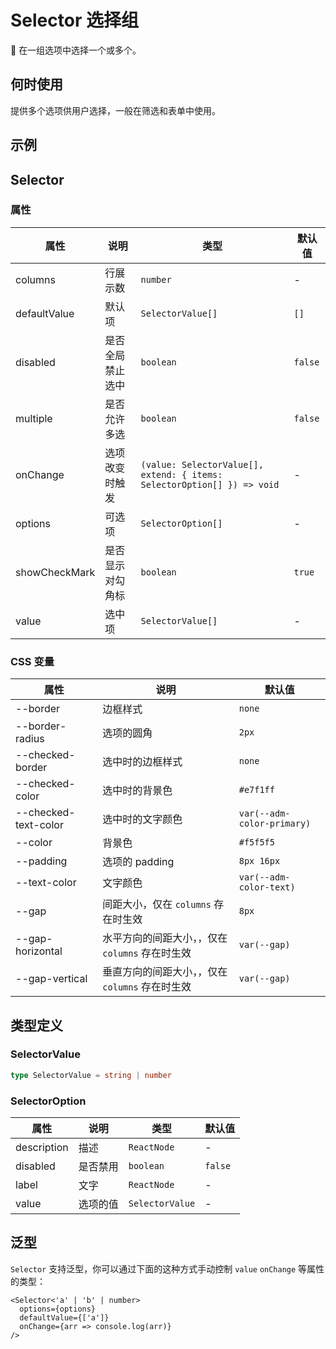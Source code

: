 # Selector 选择组


在一组选项中选择一个或多个。

## 何时使用

提供多个选项供用户选择，一般在筛选和表单中使用。

## 示例

<code src="./demos/demo1.tsx"></code>

<code src="./demos/demo2.tsx"></code>

## Selector

### 属性

| 属性          | 说明             | 类型                                                                    | 默认值  |
| ------------- | ---------------- | ----------------------------------------------------------------------- | ------- |
| columns       | 行展示数         | `number`                                                                | -       |
| defaultValue  | 默认项           | `SelectorValue[]`                                                       | `[]`    |
| disabled      | 是否全局禁止选中 | `boolean`                                                               | `false` |
| multiple      | 是否允许多选     | `boolean`                                                               | `false` |
| onChange      | 选项改变时触发   | `(value: SelectorValue[], extend: { items: SelectorOption[] }) => void` | -       |
| options       | 可选项           | `SelectorOption[]`                                                      | -       |
| showCheckMark | 是否显示对勾角标 | `boolean`                                                               | `true`  |
| value         | 选中项           | `SelectorValue[]`                                                       | -       |

### CSS 变量

| 属性                 | 说明                                            | 默认值                     |
| -------------------- | ----------------------------------------------- | -------------------------- |
| --border             | 边框样式                                        | `none`                     |
| --border-radius      | 选项的圆角                                      | `2px`                      |
| --checked-border     | 选中时的边框样式                                | `none`                     |
| --checked-color      | 选中时的背景色                                  | `#e7f1ff`                  |
| --checked-text-color | 选中时的文字颜色                                | `var(--adm-color-primary)` |
| --color              | 背景色                                          | `#f5f5f5`                  |
| --padding            | 选项的 padding                                  | `8px 16px`                 |
| --text-color         | 文字颜色                                        | `var(--adm-color-text)`    |
| --gap                | 间距大小，仅在 `columns` 存在时生效             | `8px`                      |
| --gap-horizontal     | 水平方向的间距大小，，仅在 `columns` 存在时生效 | `var(--gap)`               |
| --gap-vertical       | 垂直方向的间距大小，，仅在 `columns` 存在时生效 | `var(--gap)`               |

## 类型定义

### SelectorValue

```ts | pure
type SelectorValue = string | number
```

### SelectorOption

| 属性        | 说明     | 类型            | 默认值  |
| ----------- | -------- | --------------- | ------- |
| description | 描述     | `ReactNode`     | -       |
| disabled    | 是否禁用 | `boolean`       | `false` |
| label       | 文字     | `ReactNode`     | -       |
| value       | 选项的值 | `SelectorValue` | -       |

## 泛型

`Selector` 支持泛型，你可以通过下面的这种方式手动控制 `value` `onChange` 等属性的类型：

```tsx
<Selector<'a' | 'b' | number>
  options={options}
  defaultValue={['a']}
  onChange={arr => console.log(arr)}
/>
```
